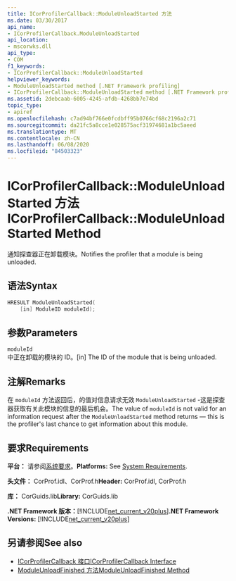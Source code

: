 ```yaml
---
title: ICorProfilerCallback::ModuleUnloadStarted 方法
ms.date: 03/30/2017
api_name:
- ICorProfilerCallback.ModuleUnloadStarted
api_location:
- mscorwks.dll
api_type:
- COM
f1_keywords:
- ICorProfilerCallback::ModuleUnloadStarted
helpviewer_keywords:
- ModuleUnloadStarted method [.NET Framework profiling]
- ICorProfilerCallback::ModuleUnloadStarted method [.NET Framework profiling]
ms.assetid: 2debcaab-6005-4245-afdb-4268bb7e74bd
topic_type:
- apiref
ms.openlocfilehash: c7ad94bf766e0fcdbff95b0766cf68c2196a2c71
ms.sourcegitcommit: da21fc5a8cce1e028575acf31974681a1bc5aeed
ms.translationtype: MT
ms.contentlocale: zh-CN
ms.lasthandoff: 06/08/2020
ms.locfileid: "84503323"
---
```

# <a name="icorprofilercallbackmoduleunloadstarted-method"></a><span data-ttu-id="09b81-102">ICorProfilerCallback::ModuleUnloadStarted 方法</span><span class="sxs-lookup"><span data-stu-id="09b81-102">ICorProfilerCallback::ModuleUnloadStarted Method</span></span>
<span data-ttu-id="09b81-103">通知探查器正在卸载模块。</span><span class="sxs-lookup"><span data-stu-id="09b81-103">Notifies the profiler that a module is being unloaded.</span></span>  
  
## <a name="syntax"></a><span data-ttu-id="09b81-104">语法</span><span class="sxs-lookup"><span data-stu-id="09b81-104">Syntax</span></span>  
  
```cpp  
HRESULT ModuleUnloadStarted(  
    [in] ModuleID moduleId);
```  
  
## <a name="parameters"></a><span data-ttu-id="09b81-105">参数</span><span class="sxs-lookup"><span data-stu-id="09b81-105">Parameters</span></span>  
 `moduleId`  
 <span data-ttu-id="09b81-106">中正在卸载的模块的 ID。</span><span class="sxs-lookup"><span data-stu-id="09b81-106">[in] The ID of the module that is being unloaded.</span></span>  
  
## <a name="remarks"></a><span data-ttu-id="09b81-107">注解</span><span class="sxs-lookup"><span data-stu-id="09b81-107">Remarks</span></span>  
 <span data-ttu-id="09b81-108">在 `moduleId` 方法返回后，的值对信息请求无效 `ModuleUnloadStarted` -这是探查器获取有关此模块的信息的最后机会。</span><span class="sxs-lookup"><span data-stu-id="09b81-108">The value of `moduleId` is not valid for an information request after the `ModuleUnloadStarted` method returns — this is the profiler's last chance to get information about this module.</span></span>  
  
## <a name="requirements"></a><span data-ttu-id="09b81-109">要求</span><span class="sxs-lookup"><span data-stu-id="09b81-109">Requirements</span></span>  
 <span data-ttu-id="09b81-110">**平台：** 请参阅[系统要求](../../get-started/system-requirements.md)。</span><span class="sxs-lookup"><span data-stu-id="09b81-110">**Platforms:** See [System Requirements](../../get-started/system-requirements.md).</span></span>  
  
 <span data-ttu-id="09b81-111">**头文件：** CorProf.idl、CorProf.h</span><span class="sxs-lookup"><span data-stu-id="09b81-111">**Header:** CorProf.idl, CorProf.h</span></span>  
  
 <span data-ttu-id="09b81-112">**库：** CorGuids.lib</span><span class="sxs-lookup"><span data-stu-id="09b81-112">**Library:** CorGuids.lib</span></span>  
  
 <span data-ttu-id="09b81-113">**.NET Framework 版本：**[!INCLUDE[net_current_v20plus](../../../../includes/net-current-v20plus-md.md)]</span><span class="sxs-lookup"><span data-stu-id="09b81-113">**.NET Framework Versions:** [!INCLUDE[net_current_v20plus](../../../../includes/net-current-v20plus-md.md)]</span></span>  
  
## <a name="see-also"></a><span data-ttu-id="09b81-114">另请参阅</span><span class="sxs-lookup"><span data-stu-id="09b81-114">See also</span></span>

- [<span data-ttu-id="09b81-115">ICorProfilerCallback 接口</span><span class="sxs-lookup"><span data-stu-id="09b81-115">ICorProfilerCallback Interface</span></span>](icorprofilercallback-interface.md)
- [<span data-ttu-id="09b81-116">ModuleUnloadFinished 方法</span><span class="sxs-lookup"><span data-stu-id="09b81-116">ModuleUnloadFinished Method</span></span>](icorprofilercallback-moduleunloadfinished-method.md)
